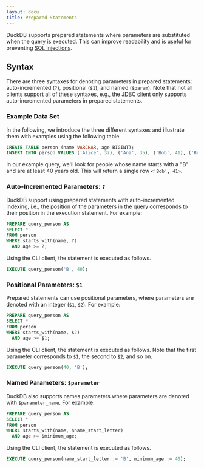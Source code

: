 ```yaml
---
layout: docu
title: Prepared Statements
---
```


DuckDB supports prepared statements where parameters are substituted when the query is executed.
This can improve readability and is useful for preventing [SQL injections](https://en.wikipedia.org/wiki/SQL_injection).

## Syntax

There are three syntaxes for denoting parameters in prepared statements:
auto-incremented (`?`),
positional (`$1`),
and named (`$param`).
Note that not all clients support all of these syntaxes, e.g., the [JDBC client](../../api/java) only supports auto-incremented parameters in prepared statements.

### Example Data Set

In the following, we introduce the three different syntaxes and illustrate them with examples using the following table.

```sql
CREATE TABLE person (name VARCHAR, age BIGINT);
INSERT INTO person VALUES ('Alice', 37), ('Ana', 35), ('Bob', 41), ('Bea', 25);
```

In our example query, we'll look for people whose name starts with a "B" and are at least 40 years old.
This will return a single row `<'Bob', 41>`.

### Auto-Incremented Parameters: `?`

DuckDB support using prepared statements with auto-incremented indexing,
i.e., the position of the parameters in the query corresponds to their position in the execution statement.
For example:

```sql
PREPARE query_person AS 
SELECT *
FROM person
WHERE starts_with(name, ?)
  AND age >= ?;
```

Using the CLI client, the statement is executed as follows.

```sql
EXECUTE query_person('B', 40);
```

### Positional Parameters: `$1`

Prepared statements can use positional parameters, where parameters are denoted with an integer (`$1`, `$2`).
For example:

```sql
PREPARE query_person AS 
SELECT *
FROM person
WHERE starts_with(name, $2)
  AND age >= $1;
```

Using the CLI client, the statement is executed as follows.
Note that the first parameter corresponds to `$1`, the second to `$2`, and so on.

```sql
EXECUTE query_person(40, 'B');
```

### Named Parameters: `$parameter`

DuckDB also supports names parameters where parameters are denoted with `$parameter_name`.
For example:

```sql
PREPARE query_person AS 
SELECT *
FROM person
WHERE starts_with(name, $name_start_letter)
  AND age >= $minimum_age;
```

Using the CLI client, the statement is executed as follows.

```sql
EXECUTE query_person(name_start_letter := 'B', minimum_age := 40);
```
